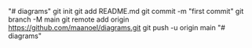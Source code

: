 "# diagrams"  git init git add README.md git commit -m "first commit" git branch -M main git remote add origin https://github.com/maanoel/diagrams.git git push -u origin main
"# diagrams" 
